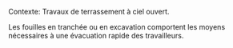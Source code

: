 Contexte: Travaux de terrassement à ciel ouvert.

Les fouilles en tranchée ou en excavation comportent les moyens nécessaires à une évacuation rapide des travailleurs.